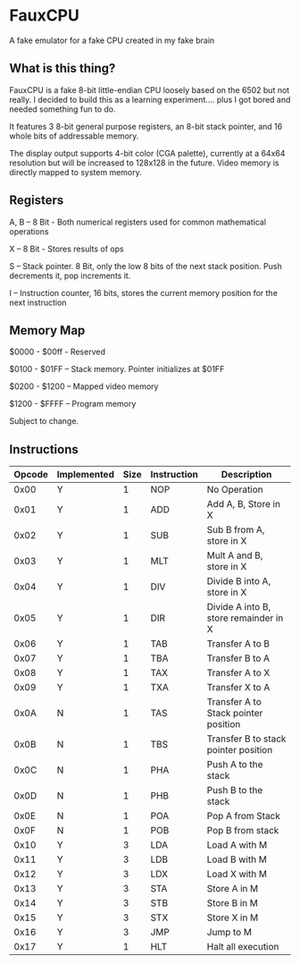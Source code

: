 ﻿# FauxCPU

A fake emulator for a fake CPU created in my fake brain

## What is this thing?

FauxCPU is a fake 8-bit little-endian CPU loosely based on the 6502 but not really. I decided to build this as a learning experiment.... plus I got bored and needed something fun to do. 

It features 3 8-bit general purpose registers, an 8-bit stack pointer, and 16 whole bits of addressable memory. 

The display output supports 4-bit color (CGA palette), currently at a 64x64 resolution but will be increased to 128x128 in the future. Video memory is directly mapped to system memory. 

## Registers

A, B – 8 Bit - Both numerical registers used for common mathematical operations

X – 8 Bit - Stores results of ops

S – Stack pointer. 8 Bit, only the low 8 bits of the  next stack position. Push decrements it, pop increments it. 

I – Instruction counter, 16 bits, stores the current memory position for the next instruction 


## Memory Map

$0000 - $00ff - Reserved

$0100 - $01FF – Stack memory. Pointer initializes at $01FF

$0200 - $1200 – Mapped video memory

$1200 - $FFFF – Program memory

Subject to change. 

## Instructions

| Opcode | Implemented | Size | Instruction | Description |
|--------|-------------|------|-------------|-------------|
|0x00  | Y    | 1  | NOP  | No Operation |
|0x01  | Y    | 1  | ADD  | Add A, B, Store in X |
|0x02  | Y    | 1  | SUB  | Sub B from A, store in X |
|0x03  | Y    | 1  | MLT  | Mult A and B, store in X |
|0x04  | Y    | 1  | DIV  | Divide B into A, store in X |
|0x05  | Y    | 1  | DIR  | Divide A into B, store remainder in X |
|0x06  | Y    | 1  | TAB  | Transfer A to B |
|0x07  | Y    | 1  | TBA  | Transfer B to A |
|0x08  | Y    | 1  | TAX  | Transfer A to X |
|0x09  | Y    | 1  | TXA  | Transfer X to A |
|0x0A  | N    | 1  | TAS  | Transfer A to Stack pointer position |
|0x0B  | N    | 1  | TBS  | Transfer B to stack pointer position |
|0x0C  | N    | 1  | PHA  | Push A to the stack |
|0x0D  | N    | 1  | PHB  | Push B to the stack |
|0x0E  | N    | 1  | POA  | Pop A from Stack |
|0x0F  | N    | 1  | POB  | Pop B from stack |
|0x10  | Y    | 3  | LDA  | Load A with M |
|0x11  | Y    | 3  | LDB  | Load B with M |
|0x12  | Y    | 3  | LDX  | Load X with M |
|0x13  | Y    | 3  | STA  | Store A in M |
|0x14  | Y    | 3  | STB  | Store B in M |
|0x15  | Y    | 3  | STX  | Store X in M |
|0x16  | Y    | 3  | JMP  | Jump to M |
|0x17  | Y    | 1  | HLT  | Halt all execution |